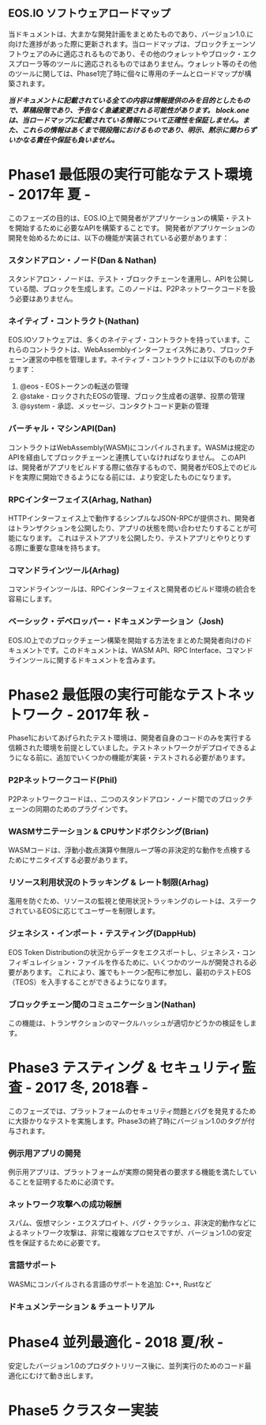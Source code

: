 ## EOS.IO ソフトウェアロードマップ

当ドキュメントは、大まかな開発計画をまとめたものであり、バージョン1.0.に向けた進捗があった際に更新されます。当ロードマップは、ブロックチェーンソフトウェアのみに適応されるものであり、その他のウォレットやブロック・エクスプローラ等のツールに適応されるものではありません。ウォレット等のその他のツールに関しては、Phase1完了時に個々に専用のチームとロードマップが構築されます。

***当ドキュメントに記載されている全ての内容は情報提供のみを目的としたもので、草稿段階であり、予告なく急遽変更される可能性があります。 block.one は、当ロードマップに記載されている情報について正確性を保証しません。また、これらの情報はあくまで現段階におけるものであり、明示、黙示に関わらずいかなる責任や保証も負いません。***

# Phase1 最低限の実行可能なテスト環境 - 2017年 夏 -

このフェーズの目的は、EOS.IO上で開発者がアプリケーションの構築・テストを開始するために必要なAPIを構築することです。 開発者がアプリケーションの開発を始めるためには、以下の機能が実装されている必要があります：

### スタンドアロン・ノード(Dan & Nathan)

スタンドアロン・ノードは、テスト・ブロックチェーンを運用し、APIを公開している間、ブロックを生成します。このノードは、P2Pネットワークコードを扱う必要はありません。

### ネイティブ・コントラクト(Nathan)

EOS.IOソフトウェアは、多くのネイティブ・コントラクトを持っています。これらのコントラクトは、WebAssemblyインターフェイス外にあり、ブロックチェーン運営の中核を管理します。ネイティブ・コントラクトには以下のものがあります：

1. @eos - EOSトークンの転送の管理
2. @stake - ロックされたEOSの管理、ブロック生成者の選挙、投票の管理
3. @system - 承認、メッセージ、コンタクトコード更新の管理

### バーチャル・マシンAPI(Dan)

コントラクトはWebAssembly(WASM)にコンパイルされます。WASMは規定のAPIを経由してブロックチェーンと連携していなければなりません。 このAPIは、開発者がアプリをビルドする際に依存するもので、開発者がEOS上でのビルドを実際に開始できるようになる前には、より安定したものになります。

### RPCインターフェイス(Arhag, Nathan)

HTTPインターフェイス上で動作するシンプルなJSON-RPCが提供され、開発者はトランザクションを公開したり、アプリの状態を問い合わせたりすることが可能になります。 これはテストアプリを公開したり、テストアプリとやりとりする際に重要な意味を持ちます。

### コマンドラインツール(Arhag)

コマンドラインツールは、RPCインターフェイスと開発者のビルド環境の統合を容易にします。

### ベーシック・デベロッパー・ドキュメンテーション（Josh)

EOS.IO上でのブロックチェーン構築を開始する方法をまとめた開発者向けのドキュメントです。このドキュメントは、WASM API、RPC Interface、コマンドラインツールに関するドキュメントを含みます。

# Phase2 最低限の実行可能なテストネットワーク - 2017年 秋 -

Phase1においてあげられたテスト環境は、開発者自身のコードのみを実行する信頼された環境を前提としていました。テストネットワークがデプロイできるようになる前に、追加でいくつかの機能が実装・テストされる必要があります。

### P2Pネットワークコード(Phil)

P2Pネットワークコードは、、二つのスタンドアロン・ノード間でのブロックチェーンの同期のためのプラグインです。

### WASMサニテーション & CPUサンドボクシング(Brian)

WASMコードは、浮動小数点演算や無限ループ等の非決定的な動作を点検するためにサニタイズする必要があります。

### リソース利用状況のトラッキング & レート制限(Arhag)

濫用を防ぐため、リソースの監視と使用状況トラッキングのレートは、ステークされているEOSに応じてユーザーを制限します。

### ジェネシス・インポート・テスティング(DappHub)

EOS Token Distributionの状況からデータをエクスポートし、ジェネシス・コンフィギュレイション・ファイルを作るために、いくつかのツールが開発される必要があります。 これにより、誰でもトークン配布に参加し、最初のテストEOS（TEOS）を入手することができるようになります。

### ブロックチェーン間のコミュニケーション(Nathan)

この機能は、トランザクションのマークルハッシュが適切かどうかの検証をします。

# Phase3 テスティング & セキュリティ監査 - 2017 冬, 2018春 -

このフェーズでは、プラットフォームのセキュリティ問題とバグを発見するために大掛かりなテストを実施します。Phase3の終了時にバージョン1.0のタグが付与されます。

### 例示用アプリの開発

例示用アプリは、プラットフォームが実際の開発者の要求する機能を満たしていることを証明するために必須です。

### ネットワーク攻撃への成功報酬

スパム、仮想マシン・エクスプロイト、バグ・クラッシュ、非決定的動作などによるネットワーク攻撃は、非常に複雑なプロセスですが、バージョン1.0の安定性を保証するために必要です。

### 言語サポート

WASMにコンパイルされる言語のサポートを追加: C++, Rustなど

### ドキュメンテーション & チュートリアル

# Phase4 並列最適化 - 2018 夏/秋 -

安定したバージョン1.0のプロダクトリリース後に、並列実行のためのコード最適化にむけて動き出します。

# Phase5 クラスター実装